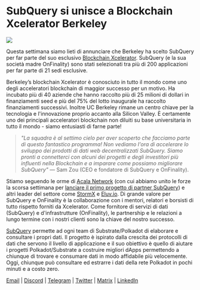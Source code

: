 # SubQuery si unisce a Blockchain Xcelerator Berkeley

![](https://miro.medium.com/max/1400/0*gYUy-1COtbpLV1X1)


Questa settimana siamo lieti di annunciare che Berkeley ha scelto SubQuery per far parte del suo esclusivo [Blockchain Xcelerator](https://www.xcelerator.berkeley.edu/). SubQuery (e la sua società madre OnFinality) sono stati selezionati tra più di 200 applicazioni per far parte di 21 sedi esclusive.

Berkeley’s blockchain Xcelerator è conosciuto in tutto il mondo come uno degli acceleratori blockchain di maggior successo per un motivo. Ha incubato più di 40 aziende che hanno raccolto più di 25 milioni di dollari in finanziamenti seed e più del 75% del lotto inaugurale ha raccolto finanziamenti successivi. Inoltre UC Berkeley rimane un centro chiave per la tecnologia e l'innovazione proprio accanto alla Silicon Valley. È certamente uno dei principali acceleratori blockchain non diluiti su base universitaria in tutto il mondo - siamo entusiasti di farne parte!

> _"La squadra è al settimo cielo per aver scoperto che facciamo parte di questo fantastico programma! Non vediamo l'ora di accelerare lo sviluppo dei prodotti di dati web decentralizzati SubQuery. Siamo pronti a connetterci con alcuni dei progetti e degli investitori più influenti nella Blockchain e a imparare come possiamo migliorare SubQuery"_ — Sam Zou (CEO e fondatore di SubQuery e OnFinality).

Stiamo seguendo le orme di [Acala Network](https://acala.network/) (con cui abbiamo unito le forze la scorsa settimana per [lanciare il primo progetto di partner SubQuery](https://subquery.medium.com/subquery-integrates-acala-to-aggregate-and-serve-defi-data-to-polkadot-and-kusama-builders-fc9af6a7aae1)) e altri leader del settore come [StormX](https://stormx.io/) e [Eluv.io](https://eluv.io/). Di grande valore per SubQuery e OnFinality è la collaborazione con i mentori, relatori e borsisti di tutto rispetto forniti da Xcelerator. Come fornitore di servizi di dati (SubQuery) e d'infrastrutture (OnFinality), le partnership e le relazioni a lungo termine con i nostri clienti sono la chiave del nostro successo.

[SubQuery](https://www.subquery.network/) permette ad ogni team di Substrate/Polkadot di elaborare e consultare i propri dati. Il progetto è ispirato dalla crescita dei protocolli di dati che servono il livello di applicazione e il suo obiettivo è quello di aiutare i progetti Polkadot/Substrate a costruire migliori dApps permettendo a chiunque di trovare e consumare dati in modo affidabile più velocemente. Oggi, chiunque può consultare ed estrarre i dati della rete Polkadot in pochi minuti e a costo zero.

[Email](mailto:hello@subquery.network) | [Discord](https://discord.com/invite/78zg8aBSMG) | [Telegram](https://t.me/subquerynetwork) | [Twitter](https://twitter.com/subquerynetwork) | [Matrix](https://matrix.to/#/#subquery:matrix.org) | [LinkedIn](https://www.linkedin.com/company/subquery)

